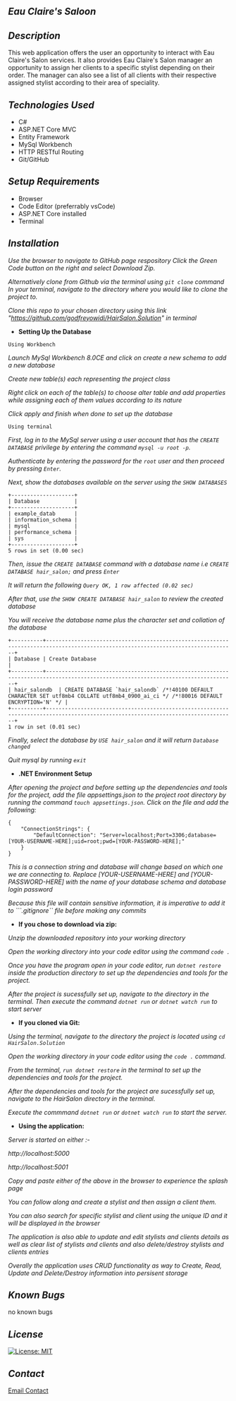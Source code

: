 ## _Eau Claire's Saloon_

## _Description_

This web application offers the user an opportunity to interact with Eau Claire's Salon services. It also provides Eau Claire's Salon manager an opportunity to assign her clients to a specific stylist depending on their order. The manager can also see a list of all clients with their respective assigned stylist according to their area of speciality.

## _Technologies Used_

* C#
* ASP.NET Core MVC
* Entity Framework
* MySql Workbench
* HTTP RESTful Routing
* Git/GitHub

## _Setup Requirements_

* Browser
* Code Editor (preferrably vsCode)
* ASP.NET Core installed
* Terminal

## _Installation_

_Use the browser to navigate to GitHub page respository Click the Green Code button on the right and select Download Zip._

_Alternatively clone from Github via the terminal using ```git clone``` command In your terminal, navigate to the directory where you would like to clone the project to._

_Clone this repo to your chosen directory using this link "https://github.com/godfreyowidi/HairSalon.Solution" in terminal_

* **Setting Up the Database**

```Using Workbench```

_Launch MySql Workbench 8.0CE and click on create a new schema to add a new database_

_Create new table(s) each representing the project class_

_Right click on each of the table(s) to choose alter table and add properties while assigning each of them values according to its nature_

_Click apply and finish when done to set up the database_

```Using terminal```

_First, log in to the MySql server using a user account that has the ```CREATE DATABASE``` privilege by entering the command ```mysql -u root -p```._

_Authenticate by entering the password for the ```root``` user and then proceed by pressing ```Enter```._

_Next, show the databases available on the server using the ```SHOW DATABASES```_

```
+--------------------+
| Database           |
+--------------------+
| example_datab      |
| information_schema |
| mysql              |
| performance_schema |
| sys                |
+--------------------+
5 rows in set (0.00 sec)
```
_Then, issue the ```CREATE DATABASE``` command with a database name i.e ```CREATE DATABASE hair_salon;``` and press ```Enter```_

_It will return the following ```Query OK, 1 row affected (0.02 sec)```_

_After that, use the ```SHOW CREATE DATABASE hair_salon``` to review the created database_

_You will receive the database name plus the character set and collation of the database_
```
+----------+----------------------------------------------------------------------------------------------------------------------------------+
| Database | Create Database                                                                                                                  |
+----------+----------------------------------------------------------------------------------------------------------------------------------+
| hair_salondb  | CREATE DATABASE `hair_salondb` /*!40100 DEFAULT CHARACTER SET utf8mb4 COLLATE utf8mb4_0900_ai_ci */ /*!80016 DEFAULT ENCRYPTION='N' */ |
+----------+----------------------------------------------------------------------------------------------------------------------------------+
1 row in set (0.01 sec)
```
_Finally, select the database by ```USE hair_salon``` and it will return ```Database changed```_

_Quit mysql by running ``exit``_

* **.NET Environment Setup**

_After opening the project and before setting up the dependencies and tools for the project, add the file appsettings.json to the project root directory by running the command ```touch appsettings.json```. Click on the file and add the following:_
```
{
    "ConnectionStrings": {
        "DefaultConnection": "Server=localhost;Port=3306;database=[YOUR-USERNAME-HERE];uid=root;pwd=[YOUR-PASSWORD-HERE];"
    }
}
```
_This is a connection string and database will change based on which one we are connecting to. Replace [YOUR-USERNAME-HERE] and [YOUR-PASSWORD-HERE] with the name of your database schema and database login password_

_Because this file will contain sensitive information, it is imperative to add it to ```.gitignore`` file before making any commits_

* **If you chose to download via zip:**

_Unzip the downloaded repository into your working directory_

_Open the working directory into your code editor using the command ```code .```_

_Once you have the program open in your code editor, run ```dotnet restore``` inside the production directory to set up the dependencies and tools for the project._

_After the project is sucessfully set up, navigate to the directory in the terminal. Then execute the command ```dotnet run``` or ```dotnet watch run``` to start server_

* **If you cloned via Git:**

_Using the terminal, navigate to the directory the project is located using ```cd HairSalon.Solution```_

_Open the working directory in your code editor using the ```code .``` command._

_From the terminal, ```run dotnet restore``` in the terminal to set up the dependencies and tools for the project._

_After the dependencies and tools for the project are sucessfully set up, navigate to the HairSalon directory in the terminal._

_Execute the commmand ```dotnet run``` or ```dotnet watch run``` to start the server._

* **Using the application:**

_Server is started on either :-_

_http://localhost:5000_

_http://localhost:5001_

_Copy and paste either of the above in the browser to experience the splash page_

_You can follow along and create a stylist and then assign a client them._

_You can also search for specific stylist and client using the unique ID and it will be displayed in the browser_

_The application is also able to update and edit stylists and clients details as well as clear list of stylists and clients and also delete/destroy stylists and clients entries_

_Overally the application uses CRUD functionality as way to Create, Read, Update and Delete/Destroy information into persisent storage_


## _Known Bugs_
no known bugs

## _License_
[![License: MIT](https://img.shields.io/badge/License-MIT-yellow.svg)](https://opensource.org/licenses/MIT)

## _Contact_
[Email Contact](godfreyowiidi@gmail.com)
